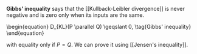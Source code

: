 **Gibbs' inequality** says that the [[Kullback-Leibler divergence]] is never negative and is zero only when its inputs are the same.

\begin{equation}
D_{KL}(P \parallel Q) \geqslant 0, \tag{Gibbs' inequality}
\end{equation}

with equality only if $P=Q$. We can prove it using [[Jensen's inequality]].